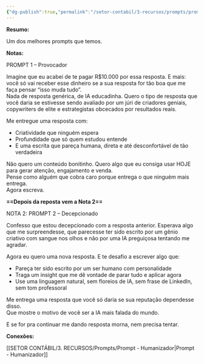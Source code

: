 ```yaml
---
{"dg-publish":true,"permalink":"/setor-contabil/3-recursos/prompts/prompt-provocador-escrita-com-valor-de-r-10-000/","dgPassFrontmatter":true,"created":"2025-06-20T12:40:53.116-03:00","updated":"2025-06-20T12:55:25.324-03:00"}
---
```


**Resumo:**

Um dos melhores prompts que temos.


**Notas:**

PROMPT 1 – Provocador

Imagine que eu acabei de te pagar R$10.000 por essa resposta. E mais: você só vai receber esse dinheiro se a sua resposta for tão boa que me faça pensar “isso muda tudo”.  
Nada de resposta genérica, de IA educadinha. Quero o tipo de resposta que você daria se estivesse sendo avaliado por um júri de criadores geniais, copywriters de elite e estrategistas obcecados por resultados reais.

Me entregue uma resposta com:

- Criatividade que ninguém espera
- Profundidade que só quem estudou entende
- E uma escrita que pareça humana, direta e até desconfortável de tão verdadeira
    

Não quero um conteúdo bonitinho. Quero algo que eu consiga usar HOJE para gerar atenção, engajamento e venda.  
Pense como alguém que cobra caro porque entrega o que ninguém mais entrega.  
Agora escreva.

**==Depois da reposta vem  a Nota 2==** 

NOTA 2: PROMPT 2 – Decepcionado

Confesso que estou decepcionado com a resposta anterior. Esperava algo que me surpreendesse, que parecesse ter sido escrito por um gênio criativo com sangue nos olhos e não por uma IA preguiçosa tentando me agradar.

Agora eu quero uma nova resposta. E te desafio a escrever algo que:

- Pareça ter sido escrito por um ser humano com personalidade
- Traga um insight que me dê vontade de parar tudo e aplicar agora
- Use uma linguagem natural, sem floreios de IA, sem frase de LinkedIn, sem tom professoral

Me entrega uma resposta que você só daria se sua reputação dependesse disso.  
Que mostre o motivo de você ser a IA mais falada do mundo.

E se for pra continuar me dando resposta morna, nem precisa tentar.


**Conexões:**

[[SETOR CONTÁBIL/3. RECURSOS/Prompts/Prompt - Humanizador\|Prompt - Humanizador]]